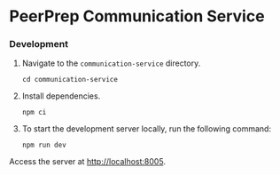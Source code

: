 # PeerPrep Communication Service

### Development

1.  Navigate to the `communication-service` directory.
    ```shell
    cd communication-service
    ```

2.  Install dependencies.
    ```shell
    npm ci
    ```

3.  To start the development server locally, run the following command:
    ```shell
    npm run dev
    ```

Access the server at [http://localhost:8005]().
